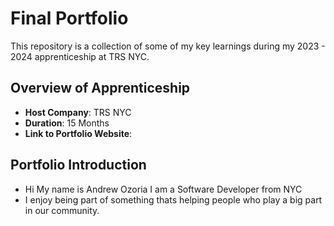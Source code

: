# Final Portfolio

This repository is a collection of some of my key learnings during my 2023 - 2024 apprenticeship at TRS NYC.

## Overview of Apprenticeship
- **Host Company**: TRS NYC
- **Duration**: 15 Months
- **Link to Portfolio Website**:

## Portfolio Introduction
- Hi My name is Andrew Ozoria I am a Software Developer from NYC
- I enjoy being part of something thats helping people who play a big part in our community.
